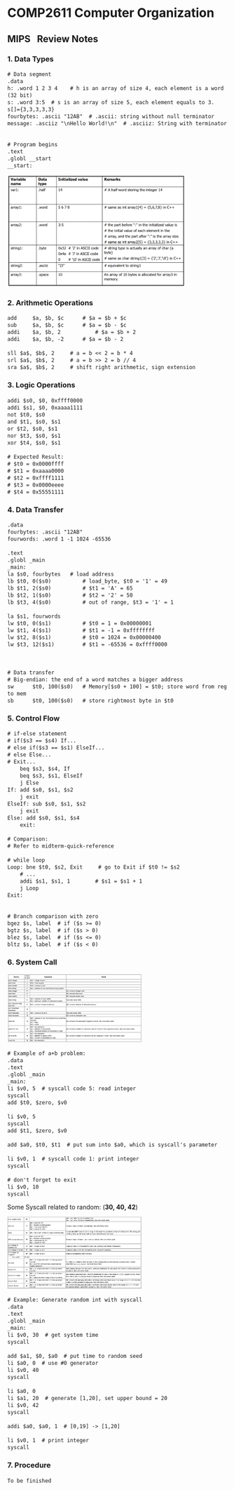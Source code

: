 # COMP2611  Computer Organization
## **MIPS** &nbsp; Review Notes

### 1. Data Types

```assembly
# Data segment
.data
h: .word 1 2 3 4	# h is an array of size 4, each element is a word (32 bit)
s: .word 3:5  # s is an array of size 5, each element equals to 3. s[]={3,3,3,3,3}
fourbytes: .ascii "12AB"  # .ascii: string without null terminator
message: .asciiz "\nHello World!\n"  # .asciiz: String with terminator


# Program begins
.text
.globl __start
__start:
```

<img src="images/data-type-eg.png" style="zoom:40%;" />

### 2. Arithmetic Operations

```assembly
add		$a, $b, $c		# $a = $b + $c
sub		$a, $b, $c		# $a = $b - $c
addi	$a, $b, 2			# $a = $b + 2
addi	$a, $b, -2		# $a = $b - 2

sll $a$, $b$, 2  	# a = b << 2 = b * 4
srl $a$, $b$, 2  	# a = b >> 2 = b // 4
sra $a$, $b$, 2  	# shift right arithmetic, sign extension
```

### 3. Logic Operations
```assembly
addi $s0, $0, 0xffff0000
addi $s1, $0, 0xaaaa1111
not $t0, $s0
and $t1, $s0, $s1
or $t2, $s0, $s1
nor $t3, $s0, $s1
xor $t4, $s0, $s1

# Expected Result:
# $t0 = 0x0000ffff
# $t1 = 0xaaaa0000
# $t2 = 0xffff1111
# $t3 = 0x0000eeee
# $t4 = 0x55551111
```

### 4. Data Transfer
```assembly
.data
fourbytes: .ascii "12AB"
fourwords: .word 1 -1 1024 -65536

.text
.globl _main
_main:
la $s0, fourbytes  	# load address
lb $t0, 0($s0)  		# load_byte, $t0 = '1' = 49
lb $t1, 2($s0) 			# $t1 = 'A' = 65
lb $t2, 1($s0)  		# $t2 = '2' = 50
lb $t3, 4($s0)  		# out of range, $t3 = '1' = 1

la $s1, fourwords		
lw $t0, 0($s1)  		# $t0 = 1 = 0x00000001
lw $t1, 4($s1)  		# $t1 = -1 = 0xffffffff
lw $t2, 8($s1)  		# $t0 = 1024 = 0x00000400
lw $t3, 12($s1)  		# $t1 = -65536 = 0xffff0000



# Data transfer
# Big-endian: the end of a word matches a bigger address
sw		$t0, 100($s0)	# Memory[$s0 + 100] = $t0; store word from reg to mem
sb		$t0, 100($s0)	# store rightmost byte in $t0
```

### 5. Control Flow

```assembly
# if-else statement
# if($s3 == $s4) If...
# else if($s3 == $s1) ElseIf...
# else Else...
# Exit...
	beq $s3, $s4, If
	beq $s3, $s1, ElseIf
	j Else
If: add $s0, $s1, $s2
	j exit
ElseIf: sub $s0, $s1, $s2
	j exit
Else: add $s0, $s1, $s4
	exit:
	
# Comparison:
# Refer to midterm-quick-reference

# while loop
Loop: bne $t0, $s2, Exit	 # go to Exit if $t0 != $s2
	# ...
	addi $s1, $s1, 1		# $s1 = $s1 + 1
	j Loop
Exit:


# Branch comparison with zero
bgez $s, label	# if ($s >= 0)
bgtz $s, label	# if ($s > 0)
blez $s, label	# if ($s <= 0)
bltz $s, label	# if ($s < 0)
```

### 6. System Call

<img src="images/syscall-part1.png" style="zoom:30%;" />

```assembly
# Example of a+b problem:
.data
.text
.globl _main
_main:
li $v0, 5  # syscall code 5: read integer
syscall
add $t0, $zero, $v0

li $v0, 5  
syscall
add $t1, $zero, $v0

add $a0, $t0, $t1  # put sum into $a0, which is syscall's parameter

li $v0, 1  # syscall code 1: print integer
syscall

# don't forget to exit
li $v0, 10
syscall
```

Some Syscall related to random: (**30, 40, 42**)

<img src="images/syscall-rand.png" style="zoom:30%;" />

```assembly
# Example: Generate random int with syscall
.data
.text
.globl _main
_main:
li $v0, 30  # get system time
syscall

add $a1, $0, $a0  # put time to random seed
li $a0, 0  # use #0 generator
li $v0, 40
syscall

li $a0, 0
li $a1, 20  # generate [1,20], set upper bound = 20
li $v0, 42
syscall

addi $a0, $a0, 1  # [0,19] -> [1,20]

li $v0, 1  # print integer
syscall
```

### 7. Procedure

```assembly
To be finished
```
